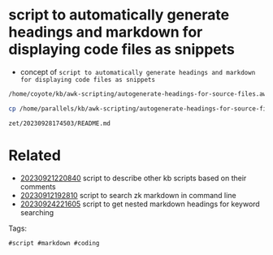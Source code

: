 # script to automatically generate headings and markdown for displaying code files as snippets

- concept of `script to automatically generate headings and markdown for displaying code files as snippets`

```bash
/home/coyote/kb/awk-scripting/autogenerate-headings-for-source-files.awk # autogenerate headings for source files

cp /home/parallels/kb/awk-scripting/autogenerate-headings-for-source-files.awk .
```

` zet/20230928174503/README.md `

# Related

- [20230921220840](/zet/20230921220840/README.md) script to describe other kb scripts based on their comments
- [20230912192810](/zet/20230912192810/README.md) script to search zk markdown in command line
- [20230924221605](/zet/20230924221605/README.md) script to get nested markdown headings for keyword searching

Tags:

    #script #markdown #coding
